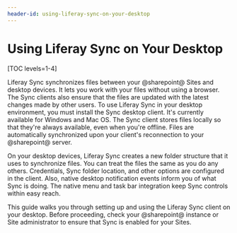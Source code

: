 ```yaml
---
header-id: using-liferay-sync-on-your-desktop
---
```


# Using Liferay Sync on Your Desktop

[TOC levels=1-4]

Liferay Sync synchronizes files between your @sharepoint@ Sites and desktop 
devices. It lets you work with your files without using a browser. The Sync 
clients also ensure that the files are updated with the latest changes made by 
other users. To use Liferay Sync in your desktop environment, you must install 
the Sync desktop client. It's currently available for Windows and Mac OS. The 
Sync client stores files locally so that they're always available, even when 
you're offline. Files are automatically synchronized upon your client's
reconnection to your @sharepoint@ server. 

On your desktop devices, Liferay Sync creates a new folder structure that it
uses to synchronize files. You can treat the files the same as you do any
others. Credentials, Sync folder location, and other options are configured in
the client. Also, native desktop notification events inform you of what Sync is
doing. The native menu and task bar integration keep Sync controls within easy
reach. 

This guide walks you through setting up and using the Liferay Sync client on
your desktop. Before proceeding, check your @sharepoint@ instance or Site
administrator to ensure that Sync is enabled for your Sites. 
